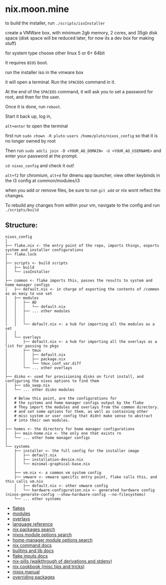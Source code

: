 # nix.moon.mine

to build the installer, run `./scripts/isoInstaller`

create a VMWare box, with minimum 2gb memory, 2 cores, and 35gb disk space (disk space will be reduced later, for now its a dev box for making stuff)

for system type choose other linux 5 or 6+ 64bit

It requires `BIOS` boot.

run the installer iso in the vmware box

it will open a terminal.
Run the `SPACEOS` command in it.

At the end of the `SPACEOS` command,
it will ask you to set a password for root,
and then for the user.

Once it is done, run `reboot`.

Start it back up, log in,

`alt+enter` to open the terminal

first run `sudo chown -R pluto:users /home/pluto/nixos_config`
so that it is no longer owned by root

Then run `sudo adcli join -D <YOUR_AD_DOMAIN> -U <YOUR_AD_USERNAME>` and enter your password at the prompt.

`cd nixos_config` and check it out!

`alt+f2` for chromium, `alt+d` for dmenu app launcher, view other keybinds in the i3 config at common/modules/i3

when you add or remove files, be sure to run `git add` or nix wont reflect the changes.

To rebuild any changes from within your vm, navigate to the config and run `./scripts/build`

## Structure:

```
nixos_config
│
├── flake.nix <- the entry point of the repo, imports things, exports system and installer configurations
├── flake.lock
│
├── scripts <- build scripts
│   ├── build
│   └── isoInstaller
│
├── common <- flake imports this, passes the results to system and home manager configs
│   ├── default.nix <- in charge of exporting the contents of /common as an easy to use set
│   ├── modules
│   │   ├── AD
│   │   │   └── default.nix
│   │   ├── ... other modules
│   │   │
│   │   │
│   │   └── default.nix <- a hub for importing all the modules as a set
│   │
│   └── overlays
│       ├── default.nix <- a hub for importing all the overlays as a list for passing to pkgs
│       ├── tmux
│       │   ├── default.nix
│       │   ├── package.nix
│       │   └── tmux_conf_var.diff
│       └── ... other overlays
│
├── disko <- used for provisioning disks on first install, and configuring the nixos options to find them
│   ├── sda_swap.nix
│   └── ... other disko modules
│
│   # Below this point, are the configurations for
│   # the systems and home manager configs output by the flake
│   # They import the modules and overlays from the common directory.
│   # and set some options for them, as well as containing other
│   # misc system or user config that didnt make sense to abstract
│   # into their own modules.
│
├── homes <- the directory for home manager configurations
│   ├── main-home.nix <- the only one that exists rn
│   └── ... other home manager configs
│
└── systems
    ├── installer <- the full config for the installer image
    │   ├── default.nix
    │   ├── installation-device.nix
    │   └── minimal-graphical-base.nix
    │
    ├── vm.nix <- a common vm system config
    ├── vmware <- vmware specific entry point, flake calls this, and this calls vm.nix
    │   ├── default.nix <- other vmware config
    │   └── hardware-configuration.nix <- generated hardware config (nixos-generate-config --show-hardware-config --no-filesystems)
    └── ... other systems
```

- [flakes](https://nixos.wiki/wiki/Flakes)
- [modules](https://nixos.wiki/wiki/NixOS_modules)
- [overlays](https://nixos.wiki/wiki/Overlays)
- [language reference](https://nix.dev/manual/nix/2.18/language/)
- [nix packages search](https://search.nixos.org/packages)
- [nixos module options search](https://search.nixos.org/options)
- [home-manager module options search](https://mipmip.github.io/home-manager-option-search/)
- [nix command docs](https://nix.dev/manual/nix/2.22/command-ref/new-cli/nix)
- [builtins and lib docs](https://teu5us.github.io/nix-lib.html)
- [flake inputs docs](https://nix.dev/manual/nix/2.22/command-ref/new-cli/nix3-flake#flake-references)
- [nix-pills (walkthrough of derivations and stdenv)](https://nixos.org/guides/nix-pills/)
- [nix cookbook (misc tips and tricks)](https://nixos.wiki/wiki/Nix_Cookbook)
- [nixos manual](https://nixos.org/manual/nixpkgs/stable/)
- [overriding packages](https://ryantm.github.io/nixpkgs/using/overrides/)
